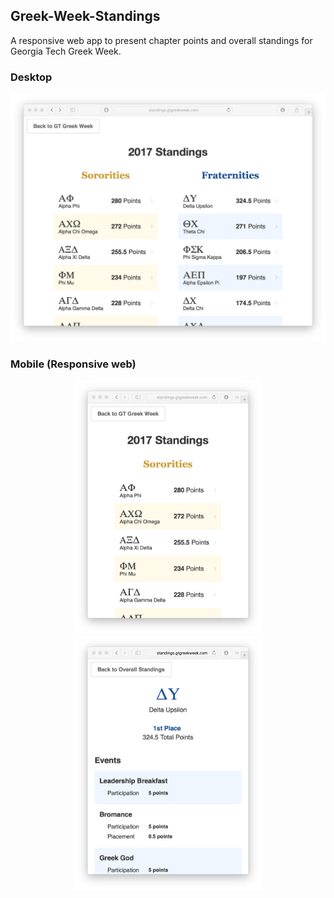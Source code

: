## Greek-Week-Standings
A responsive web app to present chapter points and overall standings for Georgia Tech Greek Week. 

### Desktop

<p align="center">
    <img src="images/desktop.png" width=600px> 
</p>

### Mobile (Responsive web)

<p align="center">
    <img src="images/responsive 1.png" width=300px> 
    <img src="images/responsive 2.png" width=300px>
</p>